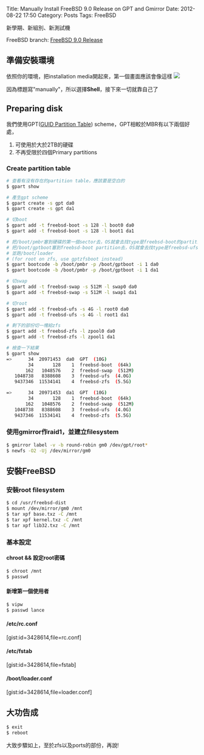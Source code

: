 Title: Manually Install FreeBSD 9.0 Release on GPT and Gmirror
Date: 2012-08-22 17:50
Category: Posts
Tags: FreeBSD

新學期、新組別、新測試機

FreeBSD branch: [FreeBSD 9.0 Release][1]

## 準備安裝環境
依照你的環境，把installation media開起來，第一個畫面應該會像這樣
![](http://www.freebsd.org/doc/handbook/bsdinstall/bsdinstall-choose-mode.png)

因為標題寫"manually"，所以選擇**Shell**，接下來一切就靠自己了


## Preparing disk
我們使用GPT([GUID Partition Table][2]) scheme，GPT相較於MBR有以下兩個好處，

1. 可使用於大於2TB的硬碟
2. 不再受限於四個Primary partitions

### Create partition table
```bash
# 查看有沒有存在的partition table，應該要是空白的
$ gpart show

# 產生gpt scheme
$ gpart create -s gpt da0
$ gpart create -s gpt da1

# 切boot
$ gpart add -t freebsd-boot -s 128 -l boot0 da0
$ gpart add -t freebsd-boot -s 128 -l boot1 da1

# 把/boot/pmbr塞到硬碟的第一個sector去，OS就會去找type是freebsd-boot的partition
# 把/boot/gptboot塞到freebsd-boot partition去，OS就會去找type是freebsd-ufs的partition
# 並跑/boot/loader
# (for root on zfs, use gptzfsboot instead)
$ gpart bootcode -b /boot/pmbr -p /boot/gptboot -i 1 da0
$ gpart bootcode -b /boot/pmbr -p /boot/gptboot -i 1 da1

# 切swap
$ gpart add -t freebsd-swap -s 512M -l swap0 da0
$ gpart add -t freebsd-swap -s 512M -l swap1 da1

# 切root
$ gpart add -t freebsd-ufs -s 4G -l root0 da0
$ gpart add -t freebsd-ufs -s 4G -l root1 da1

# 剩下的部份切一塊給zfs
$ gpart add -t freebsd-zfs -l zpool0 da0
$ gpart add -t freebsd-zfs -l zpool1 da1

# 檢查一下結果
$ gpart show
=>      34  20971453  da0  GPT  (10G)
        34       128    1  freebsd-boot  (64k)
       162   1048576    2  freebsd-swap  (512M)
   1048738   8388608    3  freebsd-ufs  (4.0G)
   9437346  11534141    4  freebsd-zfs  (5.5G)

=>      34  20971453  da1  GPT  (10G)
        34       128    1  freebsd-boot  (64k)
       162   1048576    2  freebsd-swap  (512M)
   1048738   8388608    3  freebsd-ufs  (4.0G)
   9437346  11534141    4  freebsd-zfs  (5.5G)
```

### 使用gmirror作raid1，並建立filesystem
```bash
$ gmirror label -v -b round-robin gm0 /dev/gpt/root*
$ newfs -O2 -Uj /dev/mirror/gm0
```


## 安裝FreeBSD
### 安裝root filesystem
```bash
$ cd /usr/freebsd-dist
$ mount /dev/mirror/gm0 /mnt
$ tar xpf base.txz -C /mnt
$ tar xpf kernel.txz -C /mnt
$ tar xpf lib32.txz -C /mnt
```

### 基本設定
#### chroot && 設定root密碼
```bash
$ chroot /mnt
$ passwd
```

#### 新增第一個使用者
```bash
$ vipw
$ passwd lance
```

#### /etc/rc.conf
[gist:id=3428614,file=rc.conf]

#### /etc/fstab
[gist:id=3428614,file=fstab]

#### /boot/loader.conf
[gist:id=3428614,file=loader.conf]


## 大功告成
```bash
$ exit
$ reboot
```

大致步驟如上，至於zfs以及ports的部份，再說!

[1]: http://ftp.tw.freebsd.org/pub/releases/ISO-IMAGES/9.0/FreeBSD-9.0-RELEASE-amd64-disc1.iso
[2]: http://en.wikipedia.org/wiki/GUID_Partition_Table
